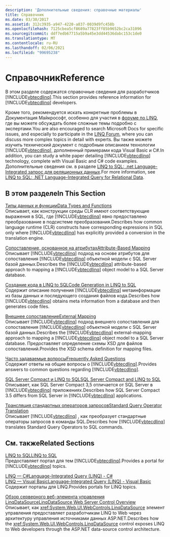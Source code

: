 ```yaml
---
description: 'Дополнительные сведения: справочные материалы'
title: Справочник
ms.date: 03/30/2017
ms.assetid: 312c3935-a947-4220-a837-0039d9fc458b
ms.openlocfilehash: 7125cbea5cf8689a77823ff85b9652bc2ca31096
ms.sourcegitcommit: ddf7edb67715a5b9a45e3dd44536dabc153c1de0
ms.translationtype: MT
ms.contentlocale: ru-RU
ms.lasthandoff: 02/06/2021
ms.locfileid: "99695238"
---
```

# <a name="reference"></a><span data-ttu-id="bafbe-103">Справочник</span><span class="sxs-lookup"><span data-stu-id="bafbe-103">Reference</span></span>

<span data-ttu-id="bafbe-104">В этом разделе содержатся справочные сведения для разработчиков [!INCLUDE[vbtecdlinq](../../../../../../includes/vbtecdlinq-md.md)].</span><span class="sxs-lookup"><span data-stu-id="bafbe-104">This section provides reference information for [!INCLUDE[vbtecdlinq](../../../../../../includes/vbtecdlinq-md.md)] developers.</span></span>  
  
 <span data-ttu-id="bafbe-105">Кроме того, рекомендуется искать конкретные проблемы в Документация Майкрософт, особенно для участия в [форуме по LINQ](https://social.msdn.microsoft.com/forums/en-us/home?forum=linqtosql), где вы можете обсуждать более сложные темы подробно с экспертами.</span><span class="sxs-lookup"><span data-stu-id="bafbe-105">You are also encouraged to search Microsoft Docs for specific issues, and especially to participate in the [LINQ Forum](https://social.msdn.microsoft.com/forums/en-us/home?forum=linqtosql), where you can discuss more complex topics in detail with experts.</span></span> <span data-ttu-id="bafbe-106">Вы также можете изучить технический документ с подробным описанием технологии [!INCLUDE[vbtecdlinq](../../../../../../includes/vbtecdlinq-md.md)], дополненный примерами кода Visual Basic и C#.</span><span class="sxs-lookup"><span data-stu-id="bafbe-106">In addition, you can study a white paper detailing [!INCLUDE[vbtecdlinq](../../../../../../includes/vbtecdlinq-md.md)] technology, complete with Visual Basic and C# code examples.</span></span> <span data-ttu-id="bafbe-107">Дополнительные сведения см. в разделе [LINQ to SQL: .net Language-Integrated запрос для реляционных данных](/previous-versions/dotnet/articles/bb425822(v=msdn.10)).</span><span class="sxs-lookup"><span data-stu-id="bafbe-107">For more information, see [LINQ to SQL: .NET Language-Integrated Query for Relational Data](/previous-versions/dotnet/articles/bb425822(v=msdn.10)).</span></span>  
  
## <a name="in-this-section"></a><span data-ttu-id="bafbe-108">В этом разделе</span><span class="sxs-lookup"><span data-stu-id="bafbe-108">In This Section</span></span>  

 [<span data-ttu-id="bafbe-109">Типы данных и функции</span><span class="sxs-lookup"><span data-stu-id="bafbe-109">Data Types and Functions</span></span>](data-types-and-functions.md)  
 <span data-ttu-id="bafbe-110">Описывает, как конструкции среды CLR имеют соответствующие выражения в SQL, где [!INCLUDE[vbtecdlinq](../../../../../../includes/vbtecdlinq-md.md)] явно предоставлено преобразование в подсистеме преобразования.</span><span class="sxs-lookup"><span data-stu-id="bafbe-110">Describes how common language runtime (CLR) constructs have corresponding expressions in SQL only where [!INCLUDE[vbtecdlinq](../../../../../../includes/vbtecdlinq-md.md)] has explicitly provided a conversion in the translation engine.</span></span>  
  
 [<span data-ttu-id="bafbe-111">Сопоставление, основанное на атрибутах</span><span class="sxs-lookup"><span data-stu-id="bafbe-111">Attribute-Based Mapping</span></span>](attribute-based-mapping.md)  
 <span data-ttu-id="bafbe-112">Описывает [!INCLUDE[vbtecdlinq](../../../../../../includes/vbtecdlinq-md.md)] подход на основе атрибутов для сопоставления [!INCLUDE[vbtecdlinq](../../../../../../includes/vbtecdlinq-md.md)] объектной модели с SQL Server базой данных.</span><span class="sxs-lookup"><span data-stu-id="bafbe-112">Describes the [!INCLUDE[vbtecdlinq](../../../../../../includes/vbtecdlinq-md.md)] attribute-based approach to mapping a [!INCLUDE[vbtecdlinq](../../../../../../includes/vbtecdlinq-md.md)] object model to a SQL Server database.</span></span>  
  
 [<span data-ttu-id="bafbe-113">Создание кода в LINQ to SQL</span><span class="sxs-lookup"><span data-stu-id="bafbe-113">Code Generation in LINQ to SQL</span></span>](code-generation-in-linq-to-sql.md)  
 <span data-ttu-id="bafbe-114">Содержит описание получения [!INCLUDE[vbtecdlinq](../../../../../../includes/vbtecdlinq-md.md)] метаинформации из базы данных и последующего создания файлов кода.</span><span class="sxs-lookup"><span data-stu-id="bafbe-114">Describes how [!INCLUDE[vbtecdlinq](../../../../../../includes/vbtecdlinq-md.md)] obtains meta information from a database and then generates code files.</span></span>  
  
 [<span data-ttu-id="bafbe-115">Внешнее сопоставление</span><span class="sxs-lookup"><span data-stu-id="bafbe-115">External Mapping</span></span>](external-mapping.md)  
 <span data-ttu-id="bafbe-116">Описывает [!INCLUDE[vbtecdlinq](../../../../../../includes/vbtecdlinq-md.md)] подход внешнего сопоставления для сопоставления [!INCLUDE[vbtecdlinq](../../../../../../includes/vbtecdlinq-md.md)] объектной модели с SQL Server базой данных.</span><span class="sxs-lookup"><span data-stu-id="bafbe-116">Describes the [!INCLUDE[vbtecdlinq](../../../../../../includes/vbtecdlinq-md.md)] external-mapping approach to mapping a [!INCLUDE[vbtecdlinq](../../../../../../includes/vbtecdlinq-md.md)] object model to a SQL Server database.</span></span> <span data-ttu-id="bafbe-117">Предоставляет определение схемы XSD для файлов сопоставлений.</span><span class="sxs-lookup"><span data-stu-id="bafbe-117">Provides the XSD schema definition for mapping files.</span></span>  
  
 [<span data-ttu-id="bafbe-118">Часто задаваемые вопросы</span><span class="sxs-lookup"><span data-stu-id="bafbe-118">Frequently Asked Questions</span></span>](frequently-asked-questions.md)  
 <span data-ttu-id="bafbe-119">Содержит ответы на общие вопросы о [!INCLUDE[vbtecdlinq](../../../../../../includes/vbtecdlinq-md.md)].</span><span class="sxs-lookup"><span data-stu-id="bafbe-119">Provides answers to common questions regarding [!INCLUDE[vbtecdlinq](../../../../../../includes/vbtecdlinq-md.md)].</span></span>  
  
 [<span data-ttu-id="bafbe-120">SQL Server Compact и LINQ to SQL</span><span class="sxs-lookup"><span data-stu-id="bafbe-120">SQL Server Compact and LINQ to SQL</span></span>](sql-server-compact-and-linq-to-sql.md)  
 <span data-ttu-id="bafbe-121">Описывает, как SQL Server Compact 3,5 отличается от SQL Server в [!INCLUDE[vbtecdlinq](../../../../../../includes/vbtecdlinq-md.md)] приложениях.</span><span class="sxs-lookup"><span data-stu-id="bafbe-121">Describes how SQL Server Compact 3.5 differs from SQL Server in [!INCLUDE[vbtecdlinq](../../../../../../includes/vbtecdlinq-md.md)] applications.</span></span>  
  
 [<span data-ttu-id="bafbe-122">Трансляция стандартных операторов запросов</span><span class="sxs-lookup"><span data-stu-id="bafbe-122">Standard Query Operator Translation</span></span>](standard-query-operator-translation.md)  
 <span data-ttu-id="bafbe-123">Описывает [!INCLUDE[vbtecdlinq](../../../../../../includes/vbtecdlinq-md.md)] , как преобразует стандартные операторы запросов в команды SQL.</span><span class="sxs-lookup"><span data-stu-id="bafbe-123">Describes how [!INCLUDE[vbtecdlinq](../../../../../../includes/vbtecdlinq-md.md)] translates Standard Query Operators to SQL commands.</span></span>  
  
## <a name="related-sections"></a><span data-ttu-id="bafbe-124">См. также</span><span class="sxs-lookup"><span data-stu-id="bafbe-124">Related Sections</span></span>  

 [<span data-ttu-id="bafbe-125">LINQ to SQL</span><span class="sxs-lookup"><span data-stu-id="bafbe-125">LINQ to SQL</span></span>](index.md)  
 <span data-ttu-id="bafbe-126">Предоставляет портал для тем [!INCLUDE[vbtecdlinq](../../../../../../includes/vbtecdlinq-md.md)].</span><span class="sxs-lookup"><span data-stu-id="bafbe-126">Provides a portal for [!INCLUDE[vbtecdlinq](../../../../../../includes/vbtecdlinq-md.md)] topics.</span></span>  
  
 [<span data-ttu-id="bafbe-127">LINQ — C#</span><span class="sxs-lookup"><span data-stu-id="bafbe-127">Language-Integrated Query (LINQ) - C#</span></span>](../../../../../csharp/programming-guide/concepts/linq/index.md)  
 [<span data-ttu-id="bafbe-128">LINQ — Visual Basic</span><span class="sxs-lookup"><span data-stu-id="bafbe-128">Language-Integrated Query (LINQ) - Visual Basic</span></span>](../../../../../visual-basic/programming-guide/concepts/linq/index.md)  
 <span data-ttu-id="bafbe-129">Содержит порталы для LINQ.</span><span class="sxs-lookup"><span data-stu-id="bafbe-129">Provides portals for LINQ topics.</span></span>  
  
 <span data-ttu-id="bafbe-130">[Обзор серверного веб-элемента управления LinqDataSource](/previous-versions/aspnet/bb547113(v=vs.100))</span><span class="sxs-lookup"><span data-stu-id="bafbe-130">[LinqDataSource Web Server Control Overview](/previous-versions/aspnet/bb547113(v=vs.100))</span></span>  
 <span data-ttu-id="bafbe-131">Описывает, как <xref:System.Web.UI.WebControls.LinqDataSource> элемент управления предоставляет разработчикам LINQ to Web через архитектуру управления источниками данных ASP.NET.</span><span class="sxs-lookup"><span data-stu-id="bafbe-131">Describes how the <xref:System.Web.UI.WebControls.LinqDataSource> control exposes LINQ to Web developers through the ASP.NET data-source control architecture.</span></span>
